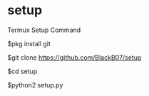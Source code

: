 # setup
Termux Setup Command

$pkg install git

$git clone https://github.com/BlackB07/setup

$cd setup

$python2 setup.py

